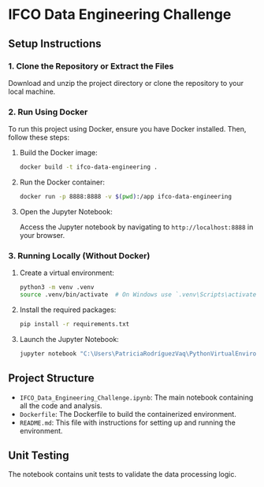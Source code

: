 
# IFCO Data Engineering Challenge

## Setup Instructions

### 1. Clone the Repository or Extract the Files

Download and unzip the project directory or clone the repository to your local machine.

### 2. Run Using Docker

To run this project using Docker, ensure you have Docker installed. Then, follow these steps:

1. Build the Docker image:

    ```bash
    docker build -t ifco-data-engineering .
    ```

2. Run the Docker container:

    ```bash
    docker run -p 8888:8888 -v $(pwd):/app ifco-data-engineering
    ```

3. Open the Jupyter Notebook:

    Access the Jupyter notebook by navigating to `http://localhost:8888` in your browser.

### 3. Running Locally (Without Docker)

1. Create a virtual environment:

    ```bash
    python3 -m venv .venv
    source .venv/bin/activate  # On Windows use `.venv\Scripts\activate`
    ```

2. Install the required packages:

    ```bash
    pip install -r requirements.txt
    ```

3. Launch the Jupyter Notebook:

    ```bash
    jupyter notebook "C:\Users\PatriciaRodríguezVaq\PythonVirtualEnvironment\text_embeddings\-- Tests\IFCO_Data_Engineering_Project\IFCO_Data_Engineering_Challenge.ipynb"
    ```

## Project Structure

- `IFCO_Data_Engineering_Challenge.ipynb`: The main notebook containing all the code and analysis.
- `Dockerfile`: The Dockerfile to build the containerized environment.
- `README.md`: This file with instructions for setting up and running the environment.

## Unit Testing

The notebook contains unit tests to validate the data processing logic.
